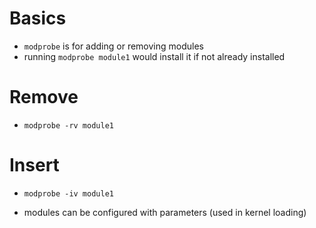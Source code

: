 # Basics
- `modprobe` is for adding or removing modules
- running `modprobe module1` would install it if not already installed

# Remove
* `modprobe -rv module1`

# Insert
* `modprobe -iv module1`

* modules can be configured with parameters (used in kernel loading)
